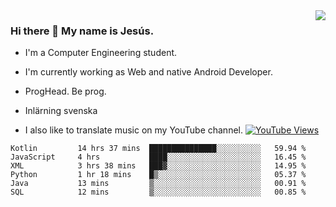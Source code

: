 <img align='right' src="https://github-readme-stats.vercel.app/api/top-langs/?username=JesusJimenezG&layout=compact&theme=dracula">

### Hi there 👋 My name is Jesús.
- I'm a Computer Engineering student.
- I'm currently working as Web and native Android Developer.

- ProgHead. Be prog.
- Inlärning svenska
- I also like to translate music on my YouTube channel. [![YouTube Views](https://img.shields.io/youtube/channel/views/UCWnlcC4_sV9Imcy9ysQpxHA?style=social)](https://www.youtube.com/channel/UCWnlcC4_sV9Imcy9ysQpxHA)

<!--START_SECTION:waka-->

```text
Kotlin         14 hrs 37 mins  ███████████████░░░░░░░░░░   59.94 %
JavaScript     4 hrs           ████░░░░░░░░░░░░░░░░░░░░░   16.45 %
XML            3 hrs 38 mins   ███▓░░░░░░░░░░░░░░░░░░░░░   14.95 %
Python         1 hr 18 mins    █▒░░░░░░░░░░░░░░░░░░░░░░░   05.37 %
Java           13 mins         ▒░░░░░░░░░░░░░░░░░░░░░░░░   00.91 %
SQL            12 mins         ▒░░░░░░░░░░░░░░░░░░░░░░░░   00.85 %
```

<!--END_SECTION:waka-->

<!--
**JesusJimenezG/JesusJimenezG** is a ✨ _special_ ✨ repository because its `README.md` (this file) appears on your GitHub profile.

Here are some ideas to get you started:

- 🔭 I’m currently working on ...
- 🌱 I’m currently learning ...
- 👯 I’m looking to collaborate on ...
- 🤔 I’m looking for help with ...
- 💬 Ask me about ...
- 📫 How to reach me: ...
- 😄 Pronouns: ...
- ⚡ Fun fact: ...
-->

